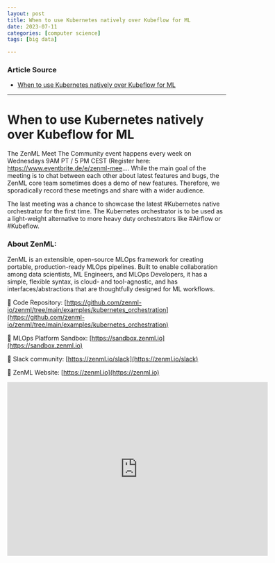 ```yaml
---
layout: post
title: When to use Kubernetes natively over Kubeflow for ML  
date: 2023-07-11
categories: [computer science]
tags: [big data]

---
```


### Article Source

* [When to use Kubernetes natively over Kubeflow for ML](https://www.youtube.com/watch?v=r8QKf3m6IM4)


---

# When to use Kubernetes natively over Kubeflow for ML

The ZenML Meet The Community event happens every week on Wednesdays 9AM PT / 5 PM CEST (Register here: https://www.eventbrite.de/e/zenml-mee.... While the main goal of the meeting is to chat between each other about latest features and bugs, the ZenML core team sometimes does a demo of new features. Therefore, we sporadically record these meetings and share with a wider audience. 

The last meeting was a chance to showcase the latest #Kubernetes native orchestrator for the first time. The Kubernetes orchestrator is to be used as a light-weight alternative to more heavy duty orchestrators like #Airflow or #Kubeflow. 

### About ZenML:
ZenML is an extensible, open-source MLOps framework for creating portable, production-ready MLOps pipelines. Built to enable collaboration among data scientists, ML Engineers, and MLOps Developers, it has a simple, flexible syntax, is cloud- and tool-agnostic, and has interfaces/abstractions that are thoughtfully designed for ML workflows.

🔗 Code Repository: [https://github.com/zenml-io/zenml/tree/main/examples/kubernetes_orchestration](https://github.com/zenml-io/zenml/tree/main/examples/kubernetes_orchestration)

🔗 MLOps Platform Sandbox: [https://sandbox.zenml.io](https://sandbox.zenml.io)

🔗 Slack community: [https://zenml.io/slack](https://zenml.io/slack)

🔗 ZenML Website: [https://zenml.io](https://zenml.io)

<iframe width="600" height="400" src="https://www.youtube.com/embed/r8QKf3m6IM4" title="YouTube video player" frameborder="0" allow="accelerometer; autoplay; clipboard-write; encrypted-media; gyroscope; picture-in-picture; web-share" allowfullscreen></iframe>